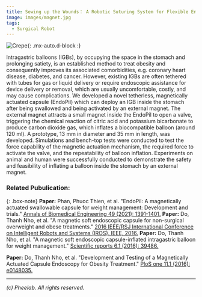 ```yaml
---
title: Sewing up the Wounds： A Robotic Suturing System for Flexible Endoscopy
image: images/magnet.jpg
tags:
  - Surgical Robot
---
```

![Crepe](https://pheelab.github.io/images/magnet.jpg){: .mx-auto.d-block :}

Intragastric balloons (IGBs), by occupying the space in the stomach and prolonging satiety, is an established method to treat obesity and consequently improves its associated comorbidities, e.g. coronary heart disease, diabetes, and cancer. However, existing IGBs are often tethered with tubes for gas or liquid delivery or require endoscopic assistance for device delivery or removal, which are usually uncomfortable, costly, and may cause complications. We developed a novel tetherless, magnetically actuated capsule (EndoPil) which can deploy an IGB inside the stomach after being swallowed and being activated by an external magnet. The external magnet attracts a small magnet inside the EndoPil to open a valve, triggering the chemical reaction of citric acid and potassium bicarbonate to produce carbon dioxide gas, which inflates a biocompatible balloon (around 120 ml). A prototype, 13 mm in diameter and 35 mm in length, was developed. Simulations and bench-top tests were conducted to test the force capability of the magnetic actuation mechanism, the required force to activate the valve, and the repeatability of balloon inflation. Experiments on animal and human were successfully conducted to demonstrate the safety and feasibility of inflating a balloon inside the stomach by an external magnet. 



### Related Pubulication: 

{: .box-note}
**Paper:** Phan, Phuoc Thien, et al. "EndoPil: A magnetically actuated swallowable capsule for weight management: Development and trials." [Annals of Biomedical Engineering 49 (2021): 1391-1401.](https://doi.org/10.1007/s10439-020-02692-w)
**Paper:** Do, Thanh Nho, et al. "A magnetic soft endoscopic capsule for non-surgical overweight and obese treatments."  [2016 IEEE/RSJ International Conference on Intelligent Robots and Systems (IROS). IEEE, 2016.](https://doi.org/10.1109/IROS.2016.7759372)
**Paper:** Do, Thanh Nho, et al. "A magnetic soft endoscopic capsule-inflated intragastric balloon for weight management."  [Scientific reports 6.1 (2016): 39486.](https://www.nature.com/articles/srep39486)

**Paper:** Do, Thanh Nho, et al. "Development and Testing of a Magnetically Actuated Capsule Endoscopy for Obesity Treatment."  [PloS one 11.1 (2016): e0148035.](https://doi.org/10.1371/journal.pone.0148035)

[//]: # (---)

[//]: # (## Gallery)

[//]: # (![Ex-vivo test setup]&#40;https://pheelab.github.io/images/ex-vivo.jpg&#41;)

[//]: # (<center>Figure: Ex-vivo test setup. </center>)


---
*(c)  Pheelab. All rights reserved.*
